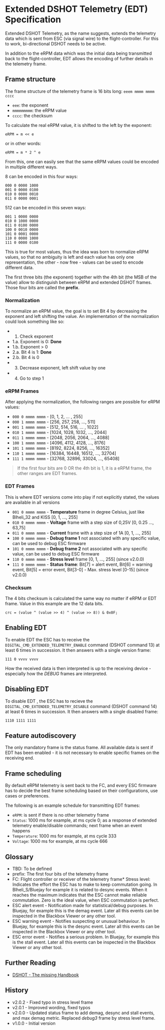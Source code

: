 # Extended DSHOT Telemetry (EDT) Specification

Extended DSHOT Telemetry, as the name suggests, extends the telemetry data which is sent from ESC (via signal wire) to the flight-controller. For this to work, bi-directional DSHOT needs to be active.

In addition to the eRPM data which was the initial data being transmitted back to the flight-controller, EDT allows the encoding of further details in the telemetry frame.

## Frame structure
The frame structure of the telemetry frame is 16 bits long: `eeem mmmm mmmm cccc`

* `eee`: the exponent
* `mmmmmmmmm`: the eRPM value
* `cccc`: the checksum

To calculate the real eRPM value, it is shifted to the left by the exponent:

```
eRPM = m << e
```

or in other words:

```
eRPM = m * 2 ^ e
```

From this, one can easily see that the same eRPM values could be encoded in multiple different ways.

8 can be encoded in this four ways:
```
000 0 0000 1000
001 0 0000 0100
010 0 0000 0010
011 0 0000 0001
```

512 can be encoded in this seven ways:

```
001 1 0000 0000
010 0 1000 0000
011 0 0100 0000
100 0 0010 0000
101 0 0001 0000
110 0 0000 1000
111 0 0000 0100
```

This is true for most values, thus the idea was born to normalize eRPM values, so that no ambiguity is left and each value has only one representation, the other - now free - values can be used to encode different data.

The first three bits (the exponent) together with the 4th bit (the MSB of the value) allow to distinguish between eRPM and extended DSHOT frames. Those four bits are called the **prefix**.

### Normalization
To normalize an eRPM value, the goal is to set Bit 4 by decreasing the exponent and left shifting the value. An implementation of the normalization could look something like so:

- 1. Check exponent
- 1.a. Exponent is 0: **Done**
- 1.b. Exponent > 0
- 2.a. Bit 4 is 1: **Done**
- 2.b. Bit 4 is 0
- 3. Decrease exponent, left shift value by one
- 4. Go to step 1

### eRPM Frames
After applying the normalization, the following ranges are possible for eRPM values:

- `000 0 mmmm mmmm` - [0, 1, 2, ... , 255]
- `000 1 mmmm mmmm` - [256, 257, 258, ..., 511]
- `001 1 mmmm mmmm` - [512, 514, 516, ... , 1022]
- `010 1 mmmm mmmm` - [1024, 1028, 1032, ..., 2044]
- `011 1 mmmm mmmm` - [2048, 2056, 2064, ..., 4088]
- `100 1 mmmm mmmm` - [4096, 4112, 4128, ..., 8176]
- `101 1 mmmm mmmm` - [8192, 8224, 8256, ..., 16352]
- `110 1 mmmm mmmm` - [16384, 16448, 16512, ..., 32704]
- `111 1 mmmm mmmm` - [32768, 32896, 33024, ..., 65408]

> If the first four bits are 0 OR the 4th bit is 1, it is a eRPM frame, the other ranges are EDT frames.

### EDT Frames
This is where EDT versions come into play if not explicitly stated, the values are available in all versions

- `001 0 mmmm mmmm` - **Temperature** frame in degree Celsius, just like Blheli_32 and KISS [0, 1, ..., 255]
- `010 0 mmmm mmmm` - **Voltage** frame with a step size of 0,25V [0, 0.25 ..., 63,75]
- `011 0 mmmm mmmm` - **Current** frame with a step size of 1A [0, 1, ..., 255]
- `100 0 mmmm mmmm` - **Debug frame 1** not associated with any specific value, can be used to debug ESC firmware
- `101 0 mmmm mmmm` - **Debug frame 2** not associated with any specific value, can be used to debug ESC firmware
- `110 0 mmmm mmmm` - **Stress level** frame [0, 1, ..., 255] (since v2.0.0)
- `111 0 mmmm mmmm` - **Status frame**: Bit[7] = alert event, Bit[6] = warning event, Bit[5] = error event, Bit[3-0] - Max. stress level [0-15] (since v2.0.0)

### Checksum
The 4 bits checksum is calculated the same way no matter if eRPM or EDT frame. Value in this example are the 12 data bits.

```
crc = (value ^ (value >> 4) ^ (value >> 8)) & 0x0F;
```

## Enabling EDT
To enable EDT the ESC has to receive the `DIGITAL_CMD_EXTENDED_TELEMETRY_ENABLE` command (DSHOT command 13) at least 6 times in succession. It then answers with a single version frame:

```
111 0 vvvv vvvv
```

How the received data is then interpreted is up to the receiving device - especially how the _DEBUG_ frames are interpreted.

## Disabling EDT
To disable EDT , the ESC has to recieve the `DIGITAL_CMD_EXTENDED_TELEMETRY_DISABLE` command (DSHOT command 14) at least 6 times in succession. It then answers with a single disabled frame:

```
1110 1111 1111
```

## Feature autodiscovery
The only mandatory frame is the status frame.
All available data is sent if EDT has been enabled - it is not necessary to enable specific frames on the receiving end.

## Frame scheduling
By default eRPM telemetry is sent back to the FC, and every ESC firmware has to decide the best frame scheduling based on their configurations, use cases or preferences.

The following is an example schedule for transmitting EDT frames:
- `eRPM`: is sent if there is no other telemetry frame
- `Status`: 1000 ms for example, at ms cycle 0; as a response of extended telemetry enable/disable commands; next frame when an event happens
- `Temperature`: 1000 ms for example, at ms cycle 333
- `Voltage`: 1000 ms for example, at ms cycle 666

## Glossary
* TBD: To be defined
* prefix: The first four bits of the telemetry frame
* FC: Flight controller or receiver of the telemetry frame* Stress level: Indicates the effort the ESC has to make to keep commutation going. In Blheli_S/Bluejay for example it is related to desync events. When it reaches the maximum indicates that the ESC cannot make reliable commutation. Zero is the ideal value, when ESC commutation is perfect.
* ESC alert event - Notification made for statistical/debug purposes. In Bluejay, for example this is the demag event. Later all this events can be inspected in the Blackbox Viewer or any other tool.
* ESC warning event - Notifies suspecting or unusual behaviour. In Bluejay, for example this is the desync event. Later all this events can be inspected in the Blackbox Viewer or any other tool.
* ESC error event - Notifies a serious problem. In Bluejay, for example this is the stall event. Later all this events can be inspected in the Blackbox Viewer or any other tool.

## Further Reading
* [DSHOT - The missing Handbook](https://brushlesswhoop.com/dshot-and-bidirectional-dshot/)

## History
* v2.0.2 - Fixed typo in stress level frame
* v2.0.1 - Improved wording, fixed typos
* v2.0.0 - Updated status frame to add demag, desync and stall events, and max demag metric. Replaced _debug3_ frame by stress level frame.
* v1.0.0 - Initial version
